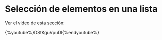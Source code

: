 
# Selección de elementos en una lista

Ver el video de esta sección:

{%youtube%}DStKguVpuDI{%endyoutube%}
